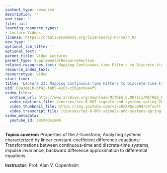 ```yaml
---
content_type: resource
description: ''
end_time: ''
file: null
learning_resource_types:
- Lecture Videos
license: https://creativecommons.org/licenses/by-nc-sa/4.0/
ocw_type: ''
optional_tab_title: ''
optional_text: ''
parent_title: Video Lectures
parent_type: SupplementalResourceSection
related_resources_text: Mapping Continuous-time Filters to Discrete-time Filters ([PDF](/courses/res-6-007-signals-and-systems-spring-2011/resources/mitres_6_007s11_lec23))
resource_index_text: ''
resourcetype: Video
start_time: ''
title: 'Lecture 23: Mapping Continuous-Time Filters to Discrete-Time Filters'
uid: 08a3ee1b-bf42-fab5-4283-c5b2ec68e4f5
video_files:
  archive_url: http://www.archive.org/download/MITRES.6.007S11/MITRES_6-007S11lec23_300k.mp4
  video_captions_file: /courses/res-6-007-signals-and-systems-spring-2011/07e24e10b49c57919967f5de7ebe714b_z8sXXQxcmN4.vtt
  video_thumbnail_file: https://img.youtube.com/vi/z8sXXQxcmN4/default.jpg
  video_transcript_file: /courses/res-6-007-signals-and-systems-spring-2011/13da5d1caacaa4792032e0b6c7b4eb4d_z8sXXQxcmN4.pdf
video_metadata:
  youtube_id: z8sXXQxcmN4
---
```


**Topics covered:** Properties of the z-transform; Analyzing systems characterized by linear constant-coefficient difference equations; Transformations between continuous-time and discrete-time systems, impulse invariance, backward difference approximation to differential equations.

**Instructor:** Prof. Alan V. Oppenheim

